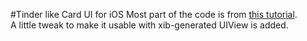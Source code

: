 #Tinder like Card UI for iOS
Most part of the code is from [this tutorial](http://guti.in/articles/creating-tinder-like-animations).<br/>
A little tweak to make it usable with xib-generated UIView is added.